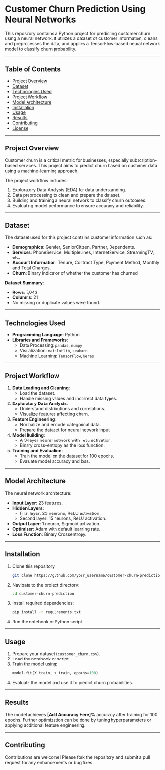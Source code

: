 
# Customer Churn Prediction Using Neural Networks

This repository contains a Python project for predicting customer churn using a neural network. It utilizes a dataset of customer information, cleans and preprocesses the data, and applies a TensorFlow-based neural network model to classify churn probability.

---

## Table of Contents
- [Project Overview](#project-overview)
- [Dataset](#dataset)
- [Technologies Used](#technologies-used)
- [Project Workflow](#project-workflow)
- [Model Architecture](#model-architecture)
- [Installation](#installation)
- [Usage](#usage)
- [Results](#results)
- [Contributing](#contributing)
- [License](#license)

---

## Project Overview
Customer churn is a critical metric for businesses, especially subscription-based services. This project aims to predict churn based on customer data using a machine-learning approach. 

The project workflow includes:
1. Exploratory Data Analysis (EDA) for data understanding.
2. Data preprocessing to clean and prepare the dataset.
3. Building and training a neural network to classify churn outcomes.
4. Evaluating model performance to ensure accuracy and reliability.

---

## Dataset
The dataset used for this project contains customer information such as:
- **Demographics**: Gender, SeniorCitizen, Partner, Dependents.
- **Services**: PhoneService, MultipleLines, InternetService, StreamingTV, etc.
- **Account Information**: Tenure, Contract Type, Payment Method, Monthly and Total Charges.
- **Churn**: Binary indicator of whether the customer has churned.

**Dataset Summary**:
- **Rows**: 7,043
- **Columns**: 21
- No missing or duplicate values were found.

---

## Technologies Used
- **Programming Language**: Python
- **Libraries and Frameworks**:
  - Data Processing: `pandas`, `numpy`
  - Visualization: `matplotlib`, `seaborn`
  - Machine Learning: `TensorFlow`, `Keras`

---

## Project Workflow
1. **Data Loading and Cleaning**:
   - Load the dataset.
   - Handle missing values and incorrect data types.
2. **Exploratory Data Analysis**:
   - Understand distributions and correlations.
   - Visualize features affecting churn.
3. **Feature Engineering**:
   - Normalize and encode categorical data.
   - Prepare the dataset for neural network input.
4. **Model Building**:
   - A 3-layer neural network with `relu` activation.
   - Binary cross-entropy as the loss function.
5. **Training and Evaluation**:
   - Train the model on the dataset for 100 epochs.
   - Evaluate model accuracy and loss.

---

## Model Architecture
The neural network architecture:
- **Input Layer**: 23 features.
- **Hidden Layers**: 
  - First layer: 23 neurons, ReLU activation.
  - Second layer: 15 neurons, ReLU activation.
- **Output Layer**: 1 neuron, Sigmoid activation.
- **Optimizer**: Adam with default learning rate.
- **Loss Function**: Binary Crossentropy.

---

## Installation
1. Clone this repository:
   ```bash
   git clone https://github.com/your_username/customer-churn-prediction.git
   ```
2. Navigate to the project directory:
   ```bash
   cd customer-churn-prediction
   ```
3. Install required dependencies:
   ```bash
   pip install -r requirements.txt
   ```
4. Run the notebook or Python script.

---

## Usage
1. Prepare your dataset (`customer_churn.csv`).
2. Load the notebook or script.
3. Train the model using:
   ```python
   model.fit(X_train, y_train, epochs=100)
   ```
4. Evaluate the model and use it to predict churn probabilities.

---

## Results
The model achieves **[Add Accuracy Here]%** accuracy after training for 100 epochs. Further optimization can be done by tuning hyperparameters or applying additional feature engineering.

---

## Contributing
Contributions are welcome! Please fork the repository and submit a pull request for any enhancements or bug fixes.


